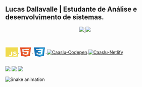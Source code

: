 ## Lucas Dallavalle | Estudante de Análise e desenvolvimento de sistemas.
<div align="center">
  <a href="https://github.com/caaslu">
  <img height="180em" src="https://github-readme-stats.vercel.app/api?username=caaslu&show_icons=true&theme=dark&include_all_commits=true&count_private=true"/>
  <img height="180em" src="https://github-readme-stats.vercel.app/api/top-langs/?username=caaslu&layout=compact&langs_count=7&theme=dark"/>
</div>
  
  ##
  
<div style="display: inline_block"><br>
  <img align="center" alt="Caaslu-Js" height="30" width="40" src="https://raw.githubusercontent.com/devicons/devicon/master/icons/javascript/javascript-plain.svg">
  <img align="center" alt="Caaslu-HTML" height="30" width="40" src="https://raw.githubusercontent.com/devicons/devicon/master/icons/html5/html5-original.svg">
  <img align="center" alt="Caaslu-CSS" height="30" width="40" src="https://raw.githubusercontent.com/devicons/devicon/master/icons/css3/css3-original.svg">
  <img align="center" alt="Caaslu-Codepen" height="30" width="40" src="https://cdn.jsdelivr.net/gh/devicons/devicon/icons/codepen/codepen-plain.svg">
  <img align="center" alt="Caaslu-Netlify" height="30" width="40" src="http://bricksdesign.com.br/wp-content/uploads/2022/04/netlify.svg" >
</div>
  
 ##
  
  <div> 
  <a href="https://www.linkedin.com/in/lucasdallavalle/" target="_blank"><img src="https://img.shields.io/badge/-LinkedIn-%230077B5?style=for-the-badge&logo=linkedin&logoColor=white" target="_blank"></a> 
  <a href="https://www.instagram.com/caaslu/" target="_blank"><img src="https://img.shields.io/badge/-Instagram-%23E4405F?style=for-the-badge&logo=instagram&logoColor=white" target="_blank"></a> 	
  <a href = "mailto:caslu.brito@gmail.com"><img src="https://img.shields.io/badge/-Gmail-%23333?style=for-the-badge&logo=gmail&logoColor=white" target="_blank"></a>
      
  ![Snake animation](https://github.com/caaslu/caaslu/blob/output/github-contribution-grid-snake.svg)
  </div>
  
  

 
  
 

    
